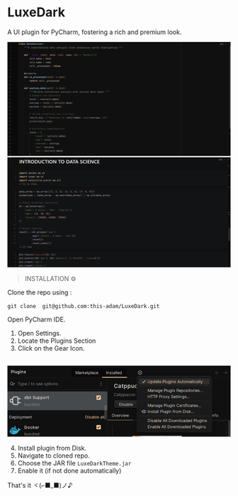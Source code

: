 # LuxeDark

A UI plugin for PyCharm, fostering a rich and premium look.

<img src = "Images\code.png">

<br>

<img src = "Images\jupyter.png">

<br>

> INSTALLATION ⚙️

Clone the repo using :

```git
git clone  git@github.com:this-adam/LuxeDark.git
```

Open PyCharm IDE.

1. Open Settings.
2. Locate the Plugins Section
3. Click on the Gear Icon.

<br> 

<img src = "Images\gear.png">

<br> 

4. Install plugin from Disk.
5. Navigate to cloned repo.
6. Choose the JAR file `LuxeDarkTheme.jar`
7. Enable it (if not done automatically)

That's it ヾ(⌐■_■)ノ♪
